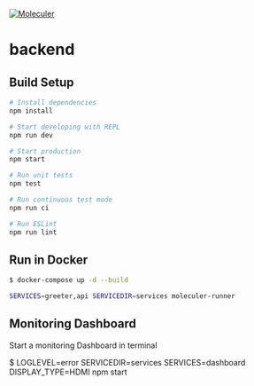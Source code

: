 [![Moleculer](https://img.shields.io/badge/Powered%20by-Moleculer-green.svg?colorB=0e83cd)](https://moleculer.services)

# backend

## Build Setup

``` bash
# Install dependencies
npm install

# Start developing with REPL
npm run dev

# Start production
npm start

# Run unit tests
npm test

# Run continuous test mode
npm run ci

# Run ESLint
npm run lint
```

## Run in Docker

```bash
$ docker-compose up -d --build
```

```bash
SERVICES=greeter,api SERVICEDIR=services moleculer-runner
```

## Monitoring Dashboard

Start a monitoring Dashboard in terminal

$ LOGLEVEL=error SERVICEDIR=services SERVICES=dashboard DISPLAY_TYPE=HDMI npm start
